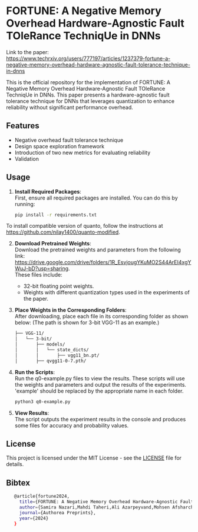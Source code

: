 # FORTUNE: A Negative Memory Overhead Hardware-Agnostic Fault TOleRance TechniqUe in DNNs

Link to the paper:     
https://www.techrxiv.org/users/777197/articles/1237379-fortune-a-negative-memory-overhead-hardware-agnostic-fault-tolerance-technique-in-dnns

This is the official repository for the implementation of FORTUNE: A Negative Memory Overhead Hardware-Agnostic Fault TOleRance TechniqUe in DNNs. This paper presents a hardware-agnostic fault tolerance technique for DNNs that leverages quantization to enhance reliability without significant performance overhead.

## Features
- Negative overhead fault tolerance technique
- Design space exploration framework
- Introduction of two new metrics for evaluating reliability
- Validation


## Usage

1. **Install Required Packages**:  
   First, ensure all required packages are installed. You can do this by running:

   ```bash
   pip install -r requirements.txt

To install compatible version of quanto, follow the instructions at https://github.com/nilay1400/quanto-modified.

2. **Download Pretrained Weights**:    
   Download the pretrained weights and parameters from the following link: https://drive.google.com/drive/folders/1R_EsvjougYKuMO2S44ArEI4xgYWuJ-bD?usp=sharing.    
   These files include:

   - 32-bit floating point weights.
   - Weights with different quantization types used in the experiments of the paper.

3. **Place Weights in the Corresponding Folders**:   
   After downloading, place each file in its corresponding folder as shown below:
   (The path is shown for 3-bit VGG-11 as an example.)   

   ```bash
   ├── VGG-11/
   │   └── 3-bit/
   │       ├── models/
   │       │   └── state_dicts/
   │       │       ├── vgg11_bn.pt/
   │       ├── qvgg11-0-7.pth/

5. **Run the Scripts**:   
   Run the q0-example.py files to view the results.  These scripts will use the weights and parameters and output the results of the experiments. 'example' should be replaced by the appropriate name in each folder.     

   ```bash
   python3 q0-example.py

6. **View Results**:   
   The script outputs the experiment results in the console and produces some files for accuracy and probability values.

## License
This project is licensed under the MIT License - see the [LICENSE](LICENSE) file for details.

## Bibtex
   ```bash
      @article{fortune2024,
        title={FORTUNE: A Negative Memory Overhead Hardware-Agnostic Fault TOleRance TechniqUe in DNNse},
        author={Samira Nazari,Mahdi Taheri,Ali Azarpeyvand,Mohsen Afsharchi,Tara Ghasempouri,Christian Herglotz,Masoud Daneshtalab,Maksim Jenihhin},
        journal={Authorea Preprints},
        year={2024}
      }    
